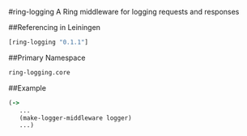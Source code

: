 #ring-logging
A Ring middleware for logging requests and responses

##Referencing in Leiningen
```Clojure
[ring-logging "0.1.1"]
```

##Primary Namespace
```Clojure
ring-logging.core
```

##Example
```Clojure
(->
   ...
   (make-logger-middleware logger)
   ...)
```


